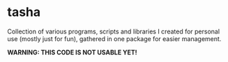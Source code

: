 # tasha

Collection of various programs, scripts and libraries I created for personal
use (mostly just for fun), gathered in one package for easier management.

**WARNING: THIS CODE IS NOT USABLE YET!**

